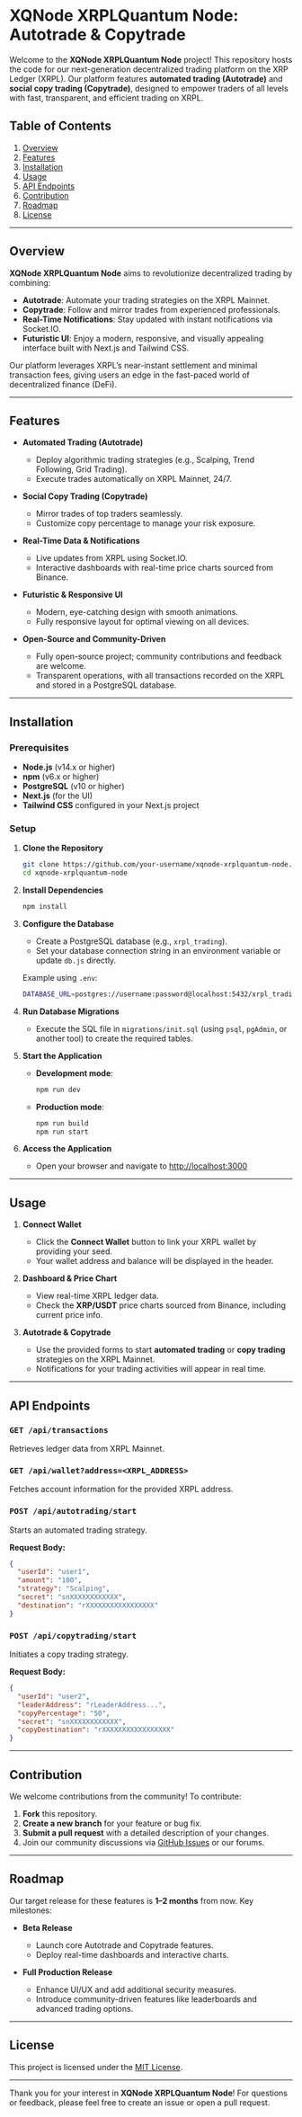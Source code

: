 # XQNode XRPLQuantum Node: Autotrade & Copytrade

Welcome to the **XQNode XRPLQuantum Node** project! This repository hosts the code for our next-generation decentralized trading platform on the XRP Ledger (XRPL). Our platform features **automated trading (Autotrade)** and **social copy trading (Copytrade)**, designed to empower traders of all levels with fast, transparent, and efficient trading on XRPL.

## Table of Contents
1. [Overview](#overview)
2. [Features](#features)
3. [Installation](#installation)
4. [Usage](#usage)
5. [API Endpoints](#api-endpoints)
6. [Contribution](#contribution)
7. [Roadmap](#roadmap)
8. [License](#license)

---

## Overview

**XQNode XRPLQuantum Node** aims to revolutionize decentralized trading by combining:

- **Autotrade**: Automate your trading strategies on the XRPL Mainnet.  
- **Copytrade**: Follow and mirror trades from experienced professionals.  
- **Real-Time Notifications**: Stay updated with instant notifications via Socket.IO.  
- **Futuristic UI**: Enjoy a modern, responsive, and visually appealing interface built with Next.js and Tailwind CSS.

Our platform leverages XRPL’s near-instant settlement and minimal transaction fees, giving users an edge in the fast-paced world of decentralized finance (DeFi).

---

## Features

- **Automated Trading (Autotrade)**  
  - Deploy algorithmic trading strategies (e.g., Scalping, Trend Following, Grid Trading).  
  - Execute trades automatically on XRPL Mainnet, 24/7.

- **Social Copy Trading (Copytrade)**  
  - Mirror trades of top traders seamlessly.  
  - Customize copy percentage to manage your risk exposure.

- **Real-Time Data & Notifications**  
  - Live updates from XRPL using Socket.IO.  
  - Interactive dashboards with real-time price charts sourced from Binance.

- **Futuristic & Responsive UI**  
  - Modern, eye-catching design with smooth animations.  
  - Fully responsive layout for optimal viewing on all devices.

- **Open-Source and Community-Driven**  
  - Fully open-source project; community contributions and feedback are welcome.  
  - Transparent operations, with all transactions recorded on the XRPL and stored in a PostgreSQL database.

---

## Installation

### Prerequisites

- **Node.js** (v14.x or higher)  
- **npm** (v6.x or higher)  
- **PostgreSQL** (v10 or higher)  
- **Next.js** (for the UI)  
- **Tailwind CSS** configured in your Next.js project

### Setup

1. **Clone the Repository**
   ```bash
   git clone https://github.com/your-username/xqnode-xrplquantum-node.git
   cd xqnode-xrplquantum-node
   ```

2. **Install Dependencies**
   ```bash
   npm install
   ```

3. **Configure the Database**  
   - Create a PostgreSQL database (e.g., `xrpl_trading`).  
   - Set your database connection string in an environment variable or update `db.js` directly.

   Example using `.env`:
   ```bash
   DATABASE_URL=postgres://username:password@localhost:5432/xrpl_trading
   ```

4. **Run Database Migrations**  
   - Execute the SQL file in `migrations/init.sql` (using `psql`, `pgAdmin`, or another tool) to create the required tables.

5. **Start the Application**  
   - **Development mode**:
     ```bash
     npm run dev
     ```
   - **Production mode**:
     ```bash
     npm run build
     npm run start
     ```

6. **Access the Application**  
   - Open your browser and navigate to [http://localhost:3000](http://localhost:3000)

---

## Usage

1. **Connect Wallet**  
   - Click the **Connect Wallet** button to link your XRPL wallet by providing your seed.  
   - Your wallet address and balance will be displayed in the header.

2. **Dashboard & Price Chart**  
   - View real-time XRPL ledger data.  
   - Check the **XRP/USDT** price charts sourced from Binance, including current price info.

3. **Autotrade & Copytrade**  
   - Use the provided forms to start **automated trading** or **copy trading** strategies on the XRPL Mainnet.  
   - Notifications for your trading activities will appear in real time.

---

## API Endpoints

### `GET /api/transactions`
Retrieves ledger data from XRPL Mainnet.

### `GET /api/wallet?address=<XRPL_ADDRESS>`
Fetches account information for the provided XRPL address.

### `POST /api/autotrading/start`
Starts an automated trading strategy.

**Request Body:**
```json
{
  "userId": "user1",
  "amount": "100",
  "strategy": "Scalping",
  "secret": "snXXXXXXXXXXXX",
  "destination": "rXXXXXXXXXXXXXXXXX"
}
```

### `POST /api/copytrading/start`
Initiates a copy trading strategy.

**Request Body:**
```json
{
  "userId": "user2",
  "leaderAddress": "rLeaderAddress...",
  "copyPercentage": "50",
  "secret": "snXXXXXXXXXXXX",
  "copyDestination": "rXXXXXXXXXXXXXXXXX"
}
```

---

## Contribution

We welcome contributions from the community! To contribute:

1. **Fork** this repository.  
2. **Create a new branch** for your feature or bug fix.  
3. **Submit a pull request** with a detailed description of your changes.  
4. Join our community discussions via [GitHub Issues](../../issues) or our forums.

---

## Roadmap

Our target release for these features is **1–2 months** from now. Key milestones:

- **Beta Release**  
  - Launch core Autotrade and Copytrade features.  
  - Deploy real-time dashboards and interactive charts.

- **Full Production Release**  
  - Enhance UI/UX and add additional security measures.  
  - Introduce community-driven features like leaderboards and advanced trading options.

---

## License

This project is licensed under the [MIT License](LICENSE).

---

Thank you for your interest in **XQNode XRPLQuantum Node**! For questions or feedback, please feel free to create an issue or open a pull request.
